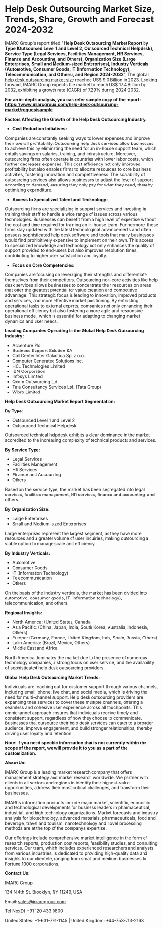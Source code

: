 ﻿# **Help Desk Outsourcing Market Size, Trends, Share, Growth and Forecast 2024-2032**
IMARC Group's report titled "**Help Desk Outsourcing Market Report by Type (Outsourced Level 1 and Level 2, Outsourced Technical Helpdesk), Service Type (Legal Services, Facilities Management, HR Services, Finance and Accounting, and Others), Organization Size (Large Enterprises, Small and Medium-sized Enterprises), Industry Verticals (Automotive, Consumer Goods, IT (Information Technology), Telecommunication, and Others), and Region 2024-2032**", The global [help desk outsourcing market size](https://www.imarcgroup.com/help-desk-outsourcing-market) reached US$ 9.0 Billion in 2023. Looking forward, IMARC Group expects the market to reach US$ 17.4 Billion by 2032, exhibiting a growth rate (CAGR) of 7.29% during 2024-2032.

**For an in-depth analysis, you can refer sample copy of the report: <https://www.imarcgroup.com/help-desk-outsourcing-market/requestsample>**

**Factors Affecting the Growth of the Help Desk Outsourcing Industry:**

- **Cost Reduction Initiatives:**

Companies are constantly seeking ways to lower expenses and improve their overall profitability. Outsourcing help desk services allow businesses to achieve this by eliminating the need for an in-house support team, which entails savings on salaries, training, and infrastructure. Moreover, outsourcing firms often operate in countries with lower labor costs, which further decreases expenses. This cost efficiency not only improves profitability but also enables firms to allocate resources to core business activities, fostering innovation and competitiveness. The scalability of outsourcing services also allows businesses to adjust the level of support according to demand, ensuring they only pay for what they need, thereby optimizing expenditure.

- **Access to Specialized Talent and Technology:**

Outsourcing firms are specializing in support services and investing in training their staff to handle a wide range of issues across various technologies. Businesses can benefit from a high level of expertise without the cost and time required for training an in-house team. Furthermore, these firms stay updated with the latest technological advancements and often possess sophisticated help desk software and tools that many businesses would find prohibitively expensive to implement on their own. This access to specialized knowledge and technology not only enhances the quality of support provided to end-users but also improves resolution times, contributing to higher user satisfaction and loyalty.

- **Focus on Core Competencies:**

Companies are focusing on leveraging their strengths and differentiate themselves from their competitors. Outsourcing non-core activities like help desk services allows businesses to concentrate their resources on areas that offer the greatest potential for value creation and competitive advantage. This strategic focus is leading to innovation, improved products and services, and more effective market positioning. By entrusting operational tasks to external experts, companies not only enhancing their operational efficiency but also fostering a more agile and responsive business model, which is essential for adapting to changing market dynamics and user needs.

**Leading Companies Operating in the Global Help Desk Outsourcing Industry:**

- Accenture Plc
- Business Support Solution SA
- Call Center Inter Galactica Sp. z o.o.
- Computer Generated Solutions Inc.
- HCL Technologies Limited
- IBM Corporation
- Infosys Limited
- Qcom Outsourcing Ltd.
- Tata Consultancy Services Ltd. (Tata Group)
- Wipro Limited

**Help Desk Outsourcing Market Report Segmentation:**

**By Type:**

- Outsourced Level 1 and Level 2
- Outsourced Technical Helpdesk

Outsourced technical helpdesk exhibits a clear dominance in the market accredited to the increasing complexity of technical products and services.

**By Service Type:**

- Legal Services
- Facilities Management
- HR Services
- Finance and Accounting
- Others

Based on the service type, the market has been segregated into legal services, facilities management, HR services, finance and accounting, and others.

**By Organization Size:**

- Large Enterprises
- Small and Medium-sized Enterprises

Large enterprises represent the largest segment, as they have more resources and a greater volume of user inquiries, making outsourcing a viable option to manage scale and efficiency.

**By Industry Verticals:**

- Automotive
- Consumer Goods
- IT (Information Technology)
- Telecommunication
- Others

On the basis of the industry verticals, the market has been divided into automotive, consumer goods, IT (information technology), telecommunication, and others.

**Regional Insights:**

- North America: (United States, Canada)
- Asia Pacific: (China, Japan, India, South Korea, Australia, Indonesia, Others)
- Europe: (Germany, France, United Kingdom, Italy, Spain, Russia, Others)
- Latin America: (Brazil, Mexico, Others)
- Middle East and Africa

North America dominates the market due to the presence of numerous technology companies, a strong focus on user service, and the availability of sophisticated help desk outsourcing providers.

**Global Help Desk Outsourcing Market Trends:**

Individuals are reaching out for customer support through various channels, including email, phone, live chat, and social media, which is driving the need for multi-channel support. Help desk outsourcing providers are expanding their services to cover these multiple channels, offering a seamless and cohesive user experience across all touchpoints. This omnichannel approach ensures that individuals receive timely and consistent support, regardless of how they choose to communicate. Businesses that outsource their help desk services can cater to a broader audience, improve engagement, and build stronger relationships, thereby driving user loyalty and retention.

**Note: If you need specific information that is not currently within the scope of the report, we will provide it to you as a part of the customization.**

**About Us:**

IMARC Group is a leading market research company that offers management strategy and market research worldwide. We partner with clients in all sectors and regions to identify their highest-value opportunities, address their most critical challenges, and transform their businesses.

IMARCs information products include major market, scientific, economic and technological developments for business leaders in pharmaceutical, industrial, and high technology organizations. Market forecasts and industry analysis for biotechnology, advanced materials, pharmaceuticals, food and beverage, travel and tourism, nanotechnology and novel processing methods are at the top of the companys expertise.

Our offerings include comprehensive market intelligence in the form of research reports, production cost reports, feasibility studies, and consulting services. Our team, which includes experienced researchers and analysts from various industries, is dedicated to providing high-quality data and insights to our clientele, ranging from small and medium businesses to Fortune 1000 corporations.

**Contact Us:**

IMARC Group

134 N 4th St. Brooklyn, NY 11249, USA

Email: sales@imarcgroup.com

Tel No:(D) +91 120 433 0800

United States: +1-631-791-1145 | United Kingdom: +44-753-713-2163
